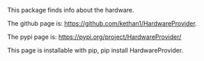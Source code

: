 This package finds info about the hardware. 

The github page is: https://github.com/kethan1/HardwareProvider.

The pypi page is: https://pypi.org/project/HardwareProvider/

This page is installable with pip, pip install HardwareProvider. 
